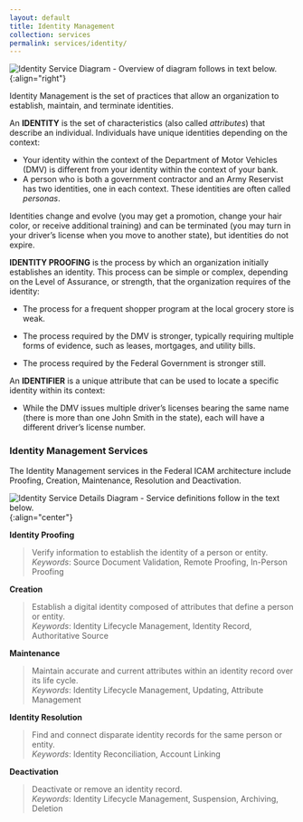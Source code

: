 ```yaml
---
layout: default
title: Identity Management
collection: services
permalink: services/identity/
---
```

![Identity Service Diagram - Overview of diagram follows in text below.]({{site.baseurl}}/img/Identity.png){:align="right"}

Identity Management is the set of practices that allow an
organization to establish, maintain, and terminate identities.

An **IDENTITY** is the set of characteristics (also called
*attributes*) that describe an individual. Individuals have unique identities depending on the context:

* Your identity within the context of the Department of
Motor Vehicles (DMV) is different from your identity
within the context of your bank.
* A person who is both a government
contractor and an Army Reservist has two
identities, one in each context. These identities are
often called *personas*.

Identities change and evolve (you may get a
promotion, change your hair color, or receive additional
training) and can be terminated (you may turn in your
driver’s license when you move to another state), but
identities do not expire.

**IDENTITY PROOFING** is the process by which an organization initially establishes an identity. This process can be simple or complex,
depending on the Level of Assurance, or strength, that the organization requires of the identity:

* The process for a frequent shopper program at the
local grocery store is weak.

* The process required by the DMV is stronger,
typically requiring multiple forms of evidence, such as
leases, mortgages, and utility bills.

* The process required by the Federal Government is
stronger still.

An **IDENTIFIER** is a unique attribute that can be used to
locate a specific identity within its context:

* While the DMV issues multiple driver’s licenses bearing
the same name (there is more than one John Smith in
the state), each will have a different driver’s license
number.

### Identity Management Services
The Identity Management services in the Federal ICAM architecture include Proofing, Creation, Maintenance, Resolution and Deactivation.

![Identity Service Details Diagram - Service definitions follow in the text below.]({{site.baseurl}}/img/identity_services_detailed.png){:align="center"}

**Identity Proofing**  

> Verify information to establish the identity of a person or entity.  
_Keywords_: Source Document Validation, Remote Proofing, In-Person Proofing

**Creation**  

> Establish a digital identity composed of attributes that define a person or entity.  
_Keywords_: Identity Lifecycle Management, Identity Record, Authoritative Source  

**Maintenance**  

> Maintain accurate and current attributes within an identity record over its life cycle.  
_Keywords_: Identity Lifecycle Management, Updating, Attribute Management  

**Identity Resolution**  

> Find and connect disparate identity records for the same person or entity.  
_Keywords_: Identity Reconciliation, Account Linking  

**Deactivation**  

> Deactivate or remove an identity record.  
_Keywords_: Identity Lifecycle Management, Suspension, Archiving, Deletion
